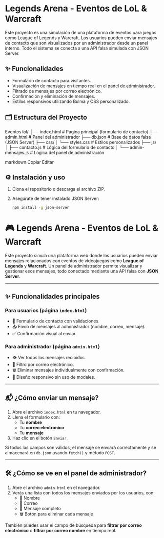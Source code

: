 # Legends Arena - Eventos de LoL & Warcraft

Este proyecto es una simulación de una plataforma de eventos para juegos como League of Legends y Warcraft. Los usuarios pueden enviar mensajes de contacto que son visualizados por un administrador desde un panel interno. Todo el sistema se conecta a una API falsa simulada con JSON Server.

## ✨ Funcionalidades

- Formulario de contacto para visitantes.
- Visualización de mensajes en tiempo real en el panel de administrador.
- Filtrado de mensajes por correo electrónico.
- Confirmación y eliminación de mensajes.
- Estilos responsivos utilizando Bulma y CSS personalizado.

## 🗂 Estructura del Proyecto

Eventos lol/
├── index.html # Página principal (formulario de contacto)
├── admin.html # Panel del administrador
├── db.json # Base de datos falsa (JSON Server)
├── css/
│ └── styles.css # Estilos personalizados
├── js/
│ ├── contacto.js # Lógica del formulario de contacto
│ └── admin-mensajes.js # Lógica del panel de administración

markdown
Copiar
Editar

## ⚙️ Instalación y uso

1. Clona el repositorio o descarga el archivo ZIP.

2. Asegúrate de tener instalado JSON Server:
   ```bash
   npm install -g json-server

# 🎮 Legends Arena - Eventos de LoL & Warcraft

Este proyecto simula una plataforma web donde los usuarios pueden enviar mensajes relacionados con eventos de videojuegos como **League of Legends** y **Warcraft**. Un panel de administrador permite visualizar y gestionar esos mensajes, todo conectado mediante una API falsa con **JSON Server**.

---

## ✨ Funcionalidades principales

### Para usuarios (página `index.html`)
- 📝 Formulario de contacto con validaciones.
- 📤 Envío de mensajes al administrador (nombre, correo, mensaje).
- ✅ Confirmación visual al enviar.

### Para administrador (página `admin.html`)
- 👁 Ver todos los mensajes recibidos.
- 📧 Filtro por correo electrónico.
- 🗑 Eliminar mensajes individualmente con confirmación.
- 📱 Diseño responsivo sin uso de modales.

---

## 📬 ¿Cómo enviar un mensaje?

1. Abre el archivo `index.html` en tu navegador.
2. Llena el formulario con:
   - Tu **nombre**
   - Tu **correo electrónico**
   - Tu **mensaje**
3. Haz clic en el botón `Enviar`.

Si todos los campos son válidos, el mensaje se enviará correctamente y se almacenará en `db.json` usando `fetch()` y método `POST`.

---

## 🛠 ¿Cómo se ve en el panel de administrador?

1. Abre el archivo `admin.html` en el navegador.
2. Verás una lista con todos los mensajes enviados por los usuarios, con:
   - 🧍 Nombre
   - 📧 Correo
   - 💬 Mensaje completo
   - 🗑 Botón para eliminar cada mensaje

También puedes usar el campo de búsqueda para **filtrar por correo electrónico** o **filtrar por correo nombre** en tiempo real.

